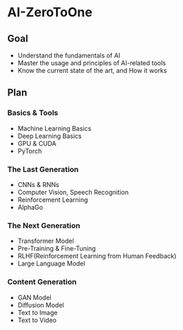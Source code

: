 # AI-ZeroToOne

## Goal
 - Understand the fundamentals of AI
 - Master the usage and principles of AI-related tools
 - Know the current state of the art, and How it works

## Plan
### Basics & Tools
 - Machine Learning Basics
 - Deep Learning Basics
 - GPU & CUDA
 - PyTorch

### The Last Generation
 - CNNs & RNNs
 - Computer Vision, Speech Recognition
 - Reinforcement Learning
 - AlphaGo

### The Next Generation
 - Transformer Model
 - Pre-Training & Fine-Tuning
 - RLHF(Reinforcement Learning from Human Feedback)
 - Large Language Model

### Content Generation
 - GAN Model
 - Diffusion Model
 - Text to Image
 - Text to Video
